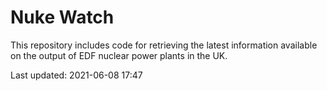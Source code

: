 # Nuke Watch

This repository includes code for retrieving the latest information available on the output of EDF nuclear power plants in the UK.

Last updated: 2021-06-08 17:47